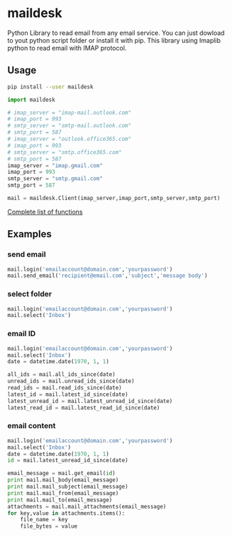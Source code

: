 # maildesk

Python Library to read email from any email service.
You can just dowload to yout python script folder or install it with pip. 
This library using Imaplib python to read email with IMAP protocol.

## Usage

```sh
pip install --user maildesk
```
 
 ```py
 import maildesk

# imap_server = "imap-mail.outlook.com"
# imap_port = 993
# smtp_server = "smtp-mail.outlook.com"
# smtp_port = 587
# imap_server = "outlook.office365.com"
# imap_port = 993
# smtp_server = "smtp.office365.com"
# smtp_port = 587
imap_server = "imap.gmail.com"
imap_port = 993
smtp_server = "smtp.gmail.com"
smtp_port = 587

 mail = maildesk.Client(imap_server,imap_port,smtp_server,smtp_port)
 ```

[Complete list of functions](https://github.com/khezen/maildesk/blob/master/maildesk/client.py)


## Examples

### send email

```py
mail.login('emailaccount@domain.com','yourpassword')
mail.send_email('recipient@email.com','subject','message body')
```

### select folder

```py
mail.login('emailaccount@domain.com','yourpassword')
mail.select('Inbox')
```

### email ID

```py
mail.login('emailaccount@domain.com','yourpassword')
mail.select('Inbox')
date = datetime.date(1970, 1, 1)

all_ids = mail.all_ids_since(date)
unread_ids = mail.unread_ids_since(date)
read_ids = mail.read_ids_since(date)
latest_id = mail.latest_id_since(date)
latest_unread_id = mail.latest_unread_id_since(date)
latest_read_id = mail.latest_read_id_since(date)
```

### email content

```py
mail.login('emailaccount@domain.com','yourpassword')
mail.select('Inbox')
date = datetime.date(1970, 1, 1)
id = mail.latest_unread_id_since(date)

email_message = mail.get_email(id)
print mail.mail_body(email_message)
print mail.mail_subject(email_message)
print mail.mail_from(email_message)
print mail.mail_to(email_message)
attachments = mail.mail_attachments(email_message)
for key,value in attachments.items():
    file_name = key
    file_bytes = value
```
